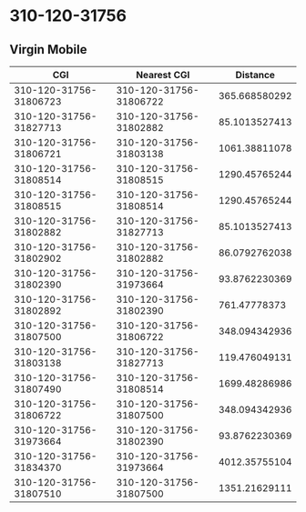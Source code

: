 # 310-120-31756
## Virgin Mobile


| CGI | Nearest CGI | Distance |
|-----|-------------|----------|
| 310-120-31756-31806723 | 310-120-31756-31806722 | 365.668580292 |
| 310-120-31756-31827713 | 310-120-31756-31802882 | 85.1013527413 |
| 310-120-31756-31806721 | 310-120-31756-31803138 | 1061.38811078 |
| 310-120-31756-31808514 | 310-120-31756-31808515 | 1290.45765244 |
| 310-120-31756-31808515 | 310-120-31756-31808514 | 1290.45765244 |
| 310-120-31756-31802882 | 310-120-31756-31827713 | 85.1013527413 |
| 310-120-31756-31802902 | 310-120-31756-31802882 | 86.0792762038 |
| 310-120-31756-31802390 | 310-120-31756-31973664 | 93.8762230369 |
| 310-120-31756-31802892 | 310-120-31756-31802390 | 761.47778373 |
| 310-120-31756-31807500 | 310-120-31756-31806722 | 348.094342936 |
| 310-120-31756-31803138 | 310-120-31756-31827713 | 119.476049131 |
| 310-120-31756-31807490 | 310-120-31756-31808514 | 1699.48286986 |
| 310-120-31756-31806722 | 310-120-31756-31807500 | 348.094342936 |
| 310-120-31756-31973664 | 310-120-31756-31802390 | 93.8762230369 |
| 310-120-31756-31834370 | 310-120-31756-31973664 | 4012.35755104 |
| 310-120-31756-31807510 | 310-120-31756-31807500 | 1351.21629111 |
